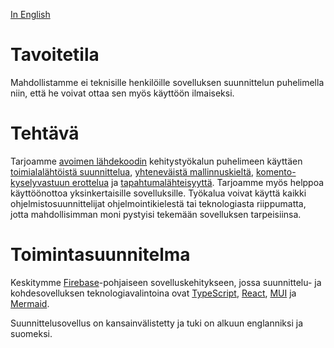 [In English](README.md)

# Tavoitetila

Mahdollistamme ei teknisille henkilöille sovelluksen suunnittelun puhelimella niin, että he voivat ottaa sen myös käyttöön ilmaiseksi.

# Tehtävä

Tarjoamme [avoimen lähdekoodin](https://opensource.org) kehitystyökalun puhelimeen käyttäen [toimialalähtöistä suunnittelua](https://blogs.tuni.fi/tiko/ohjelmistotuotanto/domain-driven-design/), [yhteneväistä mallinnuskieltä](https://fi.wikipedia.org/wiki/UML-mallinnus), [komento-kyselyvastuun erottelua](https://en.wikipedia.org/wiki/Command_Query_Responsibility_Segregation) ja [tapahtumalähteisyyttä](https://learn.microsoft.com/en-us/azure/architecture/patterns/event-sourcing). Tarjoamme myös helppoa käyttöönottoa yksinkertaisille sovelluksille. Työkalua voivat käyttä kaikki ohjelmistosuunnittelijat ohjelmointikielestä tai teknologiasta riippumatta, jotta mahdollisimman moni pystyisi tekemään sovelluksen tarpeisiinsa.

# Toimintasuunnitelma

Keskitymme [Firebase](https://firebase.google.com)-pohjaiseen sovelluskehitykseen, jossa suunnittelu- ja kohdesovelluksen teknologiavalintoina ovat [TypeScript](https://www.typescriptlang.org), [React](https://react.dev), [MUI](https://mui.com) ja [Mermaid](https://mermaid.js.org/).

Suunnittelusovellus on kansainvälistetty ja tuki on alkuun englanniksi ja suomeksi.